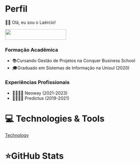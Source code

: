 # Perfil

👋🏼 Olá, eu sou o Laércio!

<img src="https://storage.ko-fi.com/cdn/brandasset/kofi_button_dark.png?_gl=1*i1wx2f*_ga*MTAxODE3OTU2MC4xNzA5NTc5NjYy*_ga_M13FZ7VQ2C*MTcwOTU3OTY2MS4xLjEuMTcwOTU4MDAxMi42MC4wLjA." width="200" height="35">

### Formação Acadêmica
- 📚Cursando Gestão de Projetos na Conquer Business School
- 🎓Graduado em Sistemas de Informação na Unisul (2020)

### Experiências Profissionais
- 🫱🏼‍🫲🏼 Neoway (2021-2023)
- 🫱🏼‍🫲🏼 Predictus (2019-2021)

# 💻 Technologies & Tools

[Technology](https://img.shields.io/badge/Python-000000?style=for-the-badge&logo=python&logoColor=white)

# ⭐GitHub Stats

